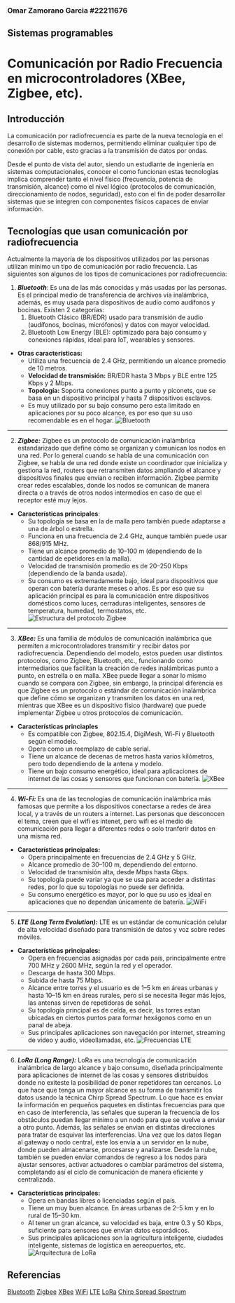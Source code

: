 ### Omar Zamorano Garcia #22211676
## Sistemas programables
# Comunicación por Radio Frecuencia en microcontroladores (XBee, Zigbee, etc).

## Introducción
La comunicación por radiofrecuencia es parte de la nueva tecnología en el desarrollo de sistemas modernos, permitiendo eliminar cualquier tipo de conexión por cable, esto gracias a la transmisión de datos por ondas.

Desde el punto de vista del autor, siendo un estudiante de ingeniería en sistemas computacionales, conocer el como funcionan estas tecnologías implica comprender tanto el nivel físico (frecuencia, potencia de transmisión, alcance) como el nivel lógico (protocolos de comunicación, direccionamiento de nodos, seguridad), esto con el fin de poder desarrollar sistemas que se integren con componentes físicos capaces de enviar información.

## Tecnologías que usan comunicación por radiofrecuencia
Actualmente la mayoría de los dispositivos utilizados por las personas utilizan mínimo un tipo de comunicación por radio frecuencia. Las siguientes son algunos de los tipos de comunicaciones por radiofrecuencia:

1. ***Bluetooth***: Es una de las más conocidas y más usadas por las personas. Es el principal medio de transferencia de archivos vía inalámbrica, además, es muy usada para dispositivos de audio como audífonos y bocinas. Existen 2 categorías:
   1. Bluetooth Clásico (BR/EDR) usado para transmisión de audio (audífonos, bocinas, micrófonos) y datos con mayor velocidad.
   2. Bluetooth Low Energy (BLE): optimizado para bajo consumo y conexiones rápidas, ideal para IoT, wearables y sensores.
- **Otras características:**
  - Utiliza una frecuencia de 2.4 GHz, permitiendo un alcance promedio de 10 metros.
  - **Velocidad de transmisión:** BR/EDR hasta 3 Mbps y BLE entre 125 Kbps y 2 Mbps.
  - **Topología:** Soporta conexiones punto a punto y piconets, que se basa en un dispositivo principal y hasta 7 dispositivos esclavos.
  - Es muy utilizado por su bajo consumo pero esta limitado en aplicaciones por su poco alcance, es por eso que su uso recomendable es en el hogar.
![Bluetooth](https://www.afrodigimag.com/wp-content/uploads/2020/03/technologie-bluetooth-un-progres-dusage-quotidien-afrodigimag.jpg)
---
2. ***Zigbee:*** Zigbee es un protocolo de comunicación inalámbrica estandarizado que define cómo se organizan y comunican los nodos en una red. Por lo general cuando se habla de una comunicación con Zigbee, se habla de una red donde existe un coordinador que inicializa y gestiona la red, routers que retransmiten datos ampliando el alcance y dispositivos finales que envían o reciben información. Zigbee permite crear redes escalables, donde los nodos se comunican de manera directa o a través de otros nodos intermedios en caso de que el receptor esté muy lejos.
- **Características principales**:
  - Su topología se basa en la de malla pero también puede adaptarse a una de árbol o estrella.
  - Funciona en una frecuencia de 2.4 GHz, aunque también puede usar 868/915 MHz.
  - Tiene un alcance promedio de 10–100 m (dependiendo de la cantidad de epetidores en la malla).
  - Velocidad de transmisión promedio es de 20–250 Kbps (dependiendo de la banda usada).
  - Su consumo es extremadamente bajo, ideal para dispositivos que operan con batería durante meses o años. Es por eso que su aplicación principal es para la comunicación entre dispositivos domésticos como luces, cerraduras inteligentes, sensores de temperatura, humedad, termostatos, etc.
![Estructura del protocolo Zigbee](https://www.guiahardware.es/wp-content/uploads/2022/10/capaz-ZigBee-1024x648.png)
---
3. ***XBee:*** Es una familia de módulos de comunicación inalámbrica que permiten a microcontroladores transmitir y recibir datos por radiofrecuencia. Dependiendo del modelo, estos pueden usar distintos protocolos, como Zigbee, Bluetooth, etc., funcionando como intermediarios que facilitan la creación de redes inalámbricas punto a punto, en estrella o en malla.
XBee puede llegar a sonar lo mismo cuando se compara con Zigbee, sin embargo, la principal diferencia es que Zigbee es un protocolo o estándar de comunicación inalámbrica que define cómo se organizan y transmiten los datos en una red, mientras que XBee es un dispositivo físico (hardware) que puede implementar Zigbee u otros protocolos de comunicación.
- **Características princiaples**
  - Es compatible con Zigbee, 802.15.4, DigiMesh, Wi-Fi y Bluetooth según el modelo.
  - Opera como un reemplazo de cable serial.
  - Tiene un alcance de decenas de metros hasta varios kilómetros, pero todo dependiendo de la antena y modelo.
  - Tiene un bajo consumo energético, ideal para aplicaciones de internet de las cosas y sensores que funcionan con batería.
![XBee](https://cdn-shop.adafruit.com/640x480/128-01.jpg)
---
4. ***Wi-Fi:*** Es una de las tecnologías de comunicación inalámbrica más famosas que permite a los dispositivos conectarse a redes de área local, y a través de un routers a internet. Las personas que desconocen el tema, creen que el wifi es intenet, pero wifi es el medio de comunicación para llegar a diferentes redes o solo tranferir datos en una misma red.
- **Características principales:**
  - Opera principalmente en frecuencias de 2.4 GHz y 5 GHz.
  - Alcance promedio de 30–100 m, dependiendo del entorno.
  - Velocidad de transmisión alta, desde Mbps hasta Gbps.
  - Su topología puede variar ya que se usa para acceder a distintas redes, por lo que su topologías no puede ser definida. 
  - Su consumo energético es mayor, por lo que su uso es ideal en aplicaciones que no dependan únicamente de batería.
![WiFi](https://okdiario.com/img/2023/11/10/senal-wifi.jpg)
---
5. ***LTE (Long Term Evolution):*** LTE es un estándar de comunicación celular de alta velocidad diseñado para transmisión de datos y voz sobre redes móviles. 
- **Características principales:**
  - Opera en frecuencias asignadas por cada país, principalmente entre 700 MHz y 2600 MHz, según la red y el operador.
  - Descarga de hasta 300 Mbps.
  - Subida de hasta 75 Mbps.
  - Alcance entre torres y el usuario es de 1–5 km en áreas urbanas y hasta 10–15 km en áreas rurales, pero si se necesita llegar más lejos, las antenas sirven de repetidoras de señal.
  - Su topología principal es de celda, es decir, las torres estan ubicadas en ciertos puntos para formar hexágonos como en un panal de abeja.
  - Sus principales aplicaciones son navegación por internet, streaming de video y audio, videollamadas, etc.
![Frecuencias LTE](https://tse2.mm.bing.net/th/id/OIP.Mxk4l6iXSX8R81RSl-Bi2wHaEt?r=0&rs=1&pid=ImgDetMain&o=7&rm=3)
---
6. ***LoRa (Long Range):*** LoRa es una tecnología de comunicación inalámbrica de largo alcance y bajo consumo, diseñada principalmente para aplicaciones de internet de las cosas y sensores distribuidos donde no exiteste la posibilidad de poner repetidores tan cercanos. Lo que hace que tenga un mayor alcance es su forma de transmitir los datos usando la técnica Chirp Spread Spectrum. Lo que hace es enviar la información en pequeños paquetes en distintas frecuencias para que en caso de interferencia, las señales que superan la frecuencia de los obstáculos puedan llegar mínimo a un nodo para que se vuelve a enviar a otro punto. Además, las señales se envian en distintas direcciones para tratar de esquivar las interferencias.
Una vez que los datos llegan al gateway o nodo central, este los envía a un servidor en la nube, donde pueden almacenarse, procesarse y analizarse. Desde la nube, también se pueden enviar comandos de regreso a los nodos para ajustar sensores, activar actuadores o cambiar parámetros del sistema, completando así el ciclo de comunicación de manera eficiente y centralizada.
- **Características principales:**
  - Opera en bandas libres o licenciadas según el país.
  - Tiene un muy buen alcance. En áreas urbanas de 2–5 km y en lo rural de 15–30 km.
  - Al tener un gran alcance, su velocidad es baja, entre 0.3 y 50 Kbps, suficiente para sensores que envían datos esporádicos.
  - Sus principales aplicaciones son la agricultura inteligente, ciudades inteligente, sistemas de logística en aereopuertos, etc.
![Arquitectura de LoRa](https://www.cardinalpeak.com/wp-content/uploads/2020/05/LoRaWAN-Network-Architecture.png)

## Referencias
[Bluetooth](https://comofuncionaexplicado.com/tecnologia-y-electronica/bluetooth/)
[Zigbee](https://www.guiahardware.es/zigbee/)
[XBee](https://xbee.cl/que-es-xbee/)
[WiFi](https://www.adslzone.net/reportajes/tecnologia/que-es-wifi-como-funciona/)
[LTE](https://www.unir.net/revista/ingenieria/lte-que-es/)
[LoRa](https://www.semtech.com/lora/what-is-lora?utm_source=chatgpt.com)
[Chirp Spread Spectrum](https://www.thethingsnetwork.org/docs/lorawan/spreading-factors/?utm_source=chatgpt.com)
